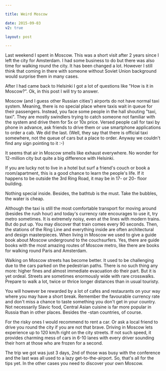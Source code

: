 ```yaml
---

title: Weird Moscow

date: 2015-09-03
v2: true

layout: post

---
```

Last weekend I spent in Moscow. This was a short visit after 2 years since I left the city for Amsterdam. I had some
business to do but there was also time for walking round the city. It has been changed a lot. However I still think that
coming in there with someone without Soviet Union background would surprise them in many cases.

After I had came back to Helsinki I got a lot of questions like "How is it in Moscow?". Ok, in this post I will try to
answer.

<excerpt/>

Moscow (and I guess other Russian cities') airports do not have normal taxi system. Meaning, there is no special place
where taxis wait in queue for their passengers. Instead, you face some people in the hall shouting "taxi, taxi". They are
mostly swindlers trying to catch someone not familiar with the system and drive them for 5x or 10x price. Versed people
call for taxi by phone in advance, ask friends to drive them or use smartphone applications to order a cab. We did the
last. (Well, they say that there is official taxi somewhere, not the queue of cars but a place to order. Anyway we
couldn't find any sign pointing to it :-)

It seems that air in Moscow smells like exhaust everywhere. No wonder for 12-million city but quite a big difference
with Helsinki.

If you are lucky not to live in a hotel but surf a friend's couch or book a room/apartment, this is a good chance to
learn the people's life. If it happens to be outside the 3rd Ring Road, it may be in 17- or 20- floor building.

Nothing special inside. Besides, the bathtub is the must. Take the bubbles, the water is cheap.

Although the taxi is still the most comfortable transport for moving around (besides the rush hour) and today's currency
rate encourages to use it, try metro sometimes. It is extremely noisy, even at the lines with modern trains. But do put
up. You may discover that train comes every 90 seconds. Then, the stations of the Ring Line and everything inside are
often architectural and design masterpieces. When living in Moscow we used to give a guide book about Moscow underground
to the couchsurfers. Yes, there are guide books with the most amazing routes of Moscow metro, like there are books for
walking round Paris and Amsterdam.

Walking on Moscow streets has become better. It used to be challenging due to the cars parked on the pedestrian paths.
There is no such thing any more: higher fines and almost immediate evacuation do their part. But it is yet ordeal.
Streets are sometimes enormously wide with rare crosswalks. Prepare to walk a lot, twice or thrice longer distances
than in usual touristy.

You will however be rewarded by a lot of cafes and restaurants on your way where you may have a short break. Remember
the favourable currency rate and don't miss a chance to taste something you don't get in your country. Not necessarily
Slavic food, Central Asian cuisine is far more popular in Russia than in other places. Besides the -stan countries, of
course.

For the risky ones I would recommend to rent a car. Or ask a local friend to drive you round the city if you are not
that brave. Driving in Moscow lets experience up to 120 km/h right on the city streets. If not such speed, it provides
charming mess of cars in 6-10 lanes with every driver sounding their horn at those who are frozen for a second.

The trip we got was just 3 days, 2nd of those was busy with the conference and the last was all used to a lazy
get-to-the-airport. So, that's all for the tips yet. In the other cases you need to discover your own Moscow.
